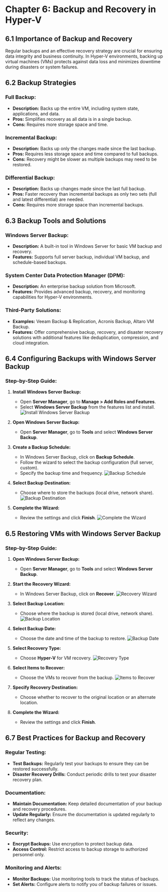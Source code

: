 # Chapter 6: Backup and Recovery in Hyper-V

## 6.1 Importance of Backup and Recovery

Regular backups and an effective recovery strategy are crucial for ensuring data integrity and business continuity. In Hyper-V environments, backing up virtual machines (VMs) protects against data loss and minimizes downtime during disasters or system failures.

## 6.2 Backup Strategies

### Full Backup:
- **Description:** Backs up the entire VM, including system state, applications, and data.
- **Pros:** Simplifies recovery as all data is in a single backup.
- **Cons:** Requires more storage space and time.

### Incremental Backup:
- **Description:** Backs up only the changes made since the last backup.
- **Pros:** Requires less storage space and time compared to full backups.
- **Cons:** Recovery might be slower as multiple backups may need to be restored.

### Differential Backup:
- **Description:** Backs up changes made since the last full backup.
- **Pros:** Faster recovery than incremental backups as only two sets (full and latest differential) are needed.
- **Cons:** Requires more storage space than incremental backups.

## 6.3 Backup Tools and Solutions

### Windows Server Backup:
- **Description:** A built-in tool in Windows Server for basic VM backup and recovery.
- **Features:** Supports full server backup, individual VM backup, and schedule-based backups.

### System Center Data Protection Manager (DPM):
- **Description:** An enterprise backup solution from Microsoft.
- **Features:** Provides advanced backup, recovery, and monitoring capabilities for Hyper-V environments.

### Third-Party Solutions:
- **Examples:** Veeam Backup & Replication, Acronis Backup, Altaro VM Backup.
- **Features:** Offer comprehensive backup, recovery, and disaster recovery solutions with additional features like deduplication, compression, and cloud integration.

## 6.4 Configuring Backups with Windows Server Backup

### Step-by-Step Guide:

1. **Install Windows Server Backup:**
   - Open **Server Manager**, go to **Manage > Add Roles and Features**.
   - Select **Windows Server Backup** from the features list and install.
![Install Windows Server Backup](https://mylemans.online/assets/img/Hyper-V-Guide/Chapter-06/Chapter-06-4-1.png)

2. **Open Windows Server Backup:**
   - Open **Server Manager**, go to **Tools** and select **Windows Server Backup**.

3. **Create a Backup Schedule:**
   - In Windows Server Backup, click on **Backup Schedule**.
   - Follow the wizard to select the backup configuration (full server, custom).
   - Specify the backup time and frequency.
![Backup Schedule](https://mylemans.online/assets/img/Hyper-V-Guide/Chapter-06/Chapter-06-4-3.png)

4. **Select Backup Destination:**
   - Choose where to store the backups (local drive, network share).
![Backup Destination](https://mylemans.online/assets/img/Hyper-V-Guide/Chapter-06/Chapter-06-4-4.png)

5. **Complete the Wizard:**
   - Review the settings and click **Finish**.
    ![Complete the Wizard](https://mylemans.online/assets/img/Hyper-V-Guide/Chapter-06/Chapter-06-4-5.png)


## 6.5 Restoring VMs with Windows Server Backup

### Step-by-Step Guide:

1. **Open Windows Server Backup:**
   - Open **Server Manager**, go to **Tools** and select **Windows Server Backup**.

2. **Start the Recovery Wizard:**
   - In Windows Server Backup, click on **Recover**.
![Recovery Wizard](https://mylemans.online/assets/img/Hyper-V-Guide/Chapter-06/Chapter-06-5-2.png)

3. **Select Backup Location:**
   - Choose where the backup is stored (local drive, network share).
![Backup Location](https://mylemans.online/assets/img/Hyper-V-Guide/Chapter-06/Chapter-06-5-3.png)

4. **Select Backup Date:**
   - Choose the date and time of the backup to restore.
![Backup Date](https://mylemans.online/assets/img/Hyper-V-Guide/Chapter-06/Chapter-06-5-4.png)

5. **Select Recovery Type:**
   - Choose **Hyper-V** for VM recovery.
![Recovery Type](https://mylemans.online/assets/img/Hyper-V-Guide/Chapter-06/Chapter-06-5-5.png)

6. **Select Items to Recover:**
   - Choose the VMs to recover from the backup.
![Items to Recover](https://mylemans.online/assets/img/Hyper-V-Guide/Chapter-06/Chapter-06-5-6.png)

7. **Specify Recovery Destination:**
   - Choose whether to recover to the original location or an alternate location.

8. **Complete the Wizard:**
   - Review the settings and click **Finish**.

## 6.7 Best Practices for Backup and Recovery

### Regular Testing:
- **Test Backups:** Regularly test your backups to ensure they can be restored successfully.
- **Disaster Recovery Drills:** Conduct periodic drills to test your disaster recovery plan.

### Documentation:
- **Maintain Documentation:** Keep detailed documentation of your backup and recovery procedures.
- **Update Regularly:** Ensure the documentation is updated regularly to reflect any changes.

### Security:
- **Encrypt Backups:** Use encryption to protect backup data.
- **Access Control:** Restrict access to backup storage to authorized personnel only.

### Monitoring and Alerts:
- **Monitor Backups:** Use monitoring tools to track the status of backups.
- **Set Alerts:** Configure alerts to notify you of backup failures or issues.
